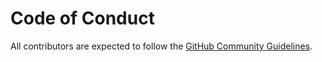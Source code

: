 # Code of Conduct

All contributors are expected to follow the [GitHub Community Guidelines](https://docs.github.com/en/site-policy/github-terms/github-community-guidelines).
